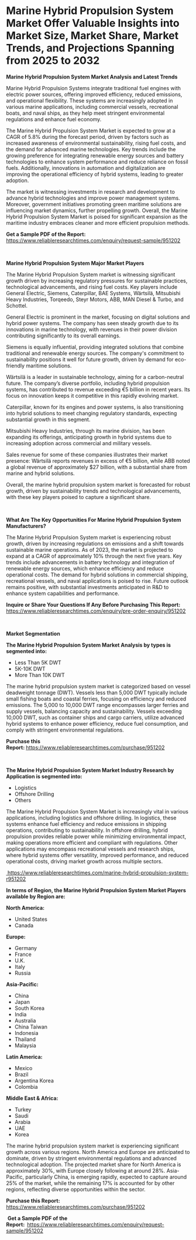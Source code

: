 <p><h1>Marine Hybrid Propulsion System Market Offer Valuable Insights into Market Size, Market Share, Market Trends, and Projections Spanning from 2025 to 2032</h1></p><p><strong>Marine Hybrid Propulsion System Market Analysis and Latest Trends</strong></p>
<p><p>Marine Hybrid Propulsion Systems integrate traditional fuel engines with electric power sources, offering improved efficiency, reduced emissions, and operational flexibility. These systems are increasingly adopted in various marine applications, including commercial vessels, recreational boats, and naval ships, as they help meet stringent environmental regulations and enhance fuel economy.</p><p>The Marine Hybrid Propulsion System Market is expected to grow at a CAGR of 5.8% during the forecast period, driven by factors such as increased awareness of environmental sustainability, rising fuel costs, and the demand for advanced marine technologies. Key trends include the growing preference for integrating renewable energy sources and battery technologies to enhance system performance and reduce reliance on fossil fuels. Additionally, innovations in automation and digitalization are improving the operational efficiency of hybrid systems, leading to greater adoption.</p><p>The market is witnessing investments in research and development to advance hybrid technologies and improve power management systems. Moreover, government initiatives promoting green maritime solutions are influencing market dynamics, further propelling growth. Overall, the Marine Hybrid Propulsion System Market is poised for significant expansion as the maritime industry embraces cleaner and more efficient propulsion methods.</p></p>
<p><strong>Get a Sample PDF of the Report:&nbsp;</strong> <a href="https://www.reliableresearchtimes.com/enquiry/request-sample/951202?utm_campaign=3349&utm_medium=2&utm_source=Github&utm_content=ia&utm_term=17042025&utm_id=marine-hybrid-propulsion-system">https://www.reliableresearchtimes.com/enquiry/request-sample/951202</a></p>
<p>&nbsp;</p>
<p><strong>Marine Hybrid Propulsion System Major Market Players</strong></p>
<p><p>The Marine Hybrid Propulsion System market is witnessing significant growth driven by increasing regulatory pressures for sustainable practices, technological advancements, and rising fuel costs. Key players include General Electric, Siemens, Caterpillar, BAE Systems, Wärtsilä, Mitsubishi Heavy Industries, Torqeedo, Steyr Motors, ABB, MAN Diesel & Turbo, and Schottel.</p><p>General Electric is prominent in the market, focusing on digital solutions and hybrid power systems. The company has seen steady growth due to its innovations in marine technology, with revenues in their power division contributing significantly to its overall earnings.</p><p>Siemens is equally influential, providing integrated solutions that combine traditional and renewable energy sources. The company's commitment to sustainability positions it well for future growth, driven by demand for eco-friendly maritime solutions.</p><p>Wärtsilä is a leader in sustainable technology, aiming for a carbon-neutral future. The company’s diverse portfolio, including hybrid propulsion systems, has contributed to revenue exceeding €5 billion in recent years. Its focus on innovation keeps it competitive in this rapidly evolving market.</p><p>Caterpillar, known for its engines and power systems, is also transitioning into hybrid solutions to meet changing regulatory standards, expecting substantial growth in this segment.</p><p>Mitsubishi Heavy Industries, through its marine division, has been expanding its offerings, anticipating growth in hybrid systems due to increasing adoption across commercial and military vessels.</p><p>Sales revenue for some of these companies illustrates their market presence: Wärtsilä reports revenues in excess of €5 billion, while ABB noted a global revenue of approximately $27 billion, with a substantial share from marine and hybrid solutions.</p><p>Overall, the marine hybrid propulsion system market is forecasted for robust growth, driven by sustainability trends and technological advancements, with these key players poised to capture a significant share.</p></p>
<p>&nbsp;</p>
<p><strong>What Are The Key Opportunities For Marine Hybrid Propulsion System Manufacturers?</strong></p>
<p><p>The Marine Hybrid Propulsion System market is experiencing robust growth, driven by increasing regulations on emissions and a shift towards sustainable marine operations. As of 2023, the market is projected to expand at a CAGR of approximately 10% through the next five years. Key trends include advancements in battery technology and integration of renewable energy sources, which enhance efficiency and reduce operational costs. The demand for hybrid solutions in commercial shipping, recreational vessels, and naval applications is poised to rise. Future outlook remains positive, with substantial investments anticipated in R&D to enhance system capabilities and performance.</p></p>
<p><strong>Inquire or Share Your Questions If Any Before Purchasing This Report:</strong> <a href="https://www.reliableresearchtimes.com/enquiry/pre-order-enquiry/951202?utm_campaign=3349&utm_medium=2&utm_source=Github&utm_content=ia&utm_term=17042025&utm_id=marine-hybrid-propulsion-system">https://www.reliableresearchtimes.com/enquiry/pre-order-enquiry/951202</a></p>
<p>&nbsp;</p>
<p><strong>Market Segmentation</strong></p>
<p><strong>The Marine Hybrid Propulsion System Market Analysis by types is segmented into:</strong></p>
<p><ul><li>Less Than 5K DWT</li><li>5K-10K DWT</li><li>More Than 10K DWT</li></ul></p>
<p><p>The marine hybrid propulsion system market is categorized based on vessel deadweight tonnage (DWT). Vessels less than 5,000 DWT typically include small fishing boats and coastal ferries, focusing on efficiency and reduced emissions. The 5,000 to 10,000 DWT range encompasses larger ferries and supply vessels, balancing capacity and sustainability. Vessels exceeding 10,000 DWT, such as container ships and cargo carriers, utilize advanced hybrid systems to enhance power efficiency, reduce fuel consumption, and comply with stringent environmental regulations.</p></p>
<p><strong>Purchase this Report:&nbsp;</strong><a href="https://www.reliableresearchtimes.com/purchase/951202?utm_campaign=3349&utm_medium=2&utm_source=Github&utm_content=ia&utm_term=17042025&utm_id=marine-hybrid-propulsion-system">https://www.reliableresearchtimes.com/purchase/951202</a></p>
<p>&nbsp;</p>
<p><strong>The Marine Hybrid Propulsion System Market Industry Research by Application is segmented into:</strong></p>
<p><ul><li>Logistics</li><li>Offshore Drilling</li><li>Others</li></ul></p>
<p><p>The Marine Hybrid Propulsion System Market is increasingly vital in various applications, including logistics and offshore drilling. In logistics, these systems enhance fuel efficiency and reduce emissions in shipping operations, contributing to sustainability. In offshore drilling, hybrid propulsion provides reliable power while minimizing environmental impact, making operations more efficient and compliant with regulations. Other applications may encompass recreational vessels and research ships, where hybrid systems offer versatility, improved performance, and reduced operational costs, driving market growth across multiple sectors.</p></p>
<p><a href="https://www.reliableresearchtimes.com/marine-hybrid-propulsion-system-r951202?utm_campaign=3349&utm_medium=2&utm_source=Github&utm_content=ia&utm_term=17042025&utm_id=marine-hybrid-propulsion-system">&nbsp;https://www.reliableresearchtimes.com/marine-hybrid-propulsion-system-r951202</a></p>
<p><strong>In terms of Region, the Marine Hybrid Propulsion System Market Players available by Region are:</strong></p>
<p>
    <p> <strong> North America: </strong>
        <ul>
            <li>United States</li>
            <li>Canada</li>
        </ul>
        </p> 
    <p> <strong> Europe: </strong>
        <ul>
            <li>Germany</li>
            <li>France</li>
            <li>U.K.</li>
            <li>Italy</li>
            <li>Russia</li>
        </ul>
        </p> 
    <p> <strong> Asia-Pacific: </strong>
        <ul>
            <li>China</li>
            <li>Japan</li>
            <li>South Korea</li>
            <li>India</li>
            <li>Australia</li>
            <li>China Taiwan</li>
            <li>Indonesia</li>
            <li>Thailand</li>
            <li>Malaysia</li>
        </ul>
        </p> 
    <p> <strong> Latin America: </strong>
        <ul>
            <li>Mexico</li>
            <li>Brazil</li>
            <li>Argentina Korea</li>
            <li>Colombia</li>
        </ul>
        </p> 
    <p> <strong> Middle East & Africa: </strong>
        <ul>
            <li>Turkey</li>
            <li>Saudi</li>
            <li>Arabia</li>
            <li>UAE</li>
            <li>Korea</li>
        </ul>
    </p>
    </p>
<p><p>The marine hybrid propulsion system market is experiencing significant growth across various regions. North America and Europe are anticipated to dominate, driven by stringent environmental regulations and advanced technological adoption. The projected market share for North America is approximately 30%, with Europe closely following at around 28%. Asia-Pacific, particularly China, is emerging rapidly, expected to capture around 25% of the market, while the remaining 17% is accounted for by other regions, reflecting diverse opportunities within the sector.</p></p>
<p><strong>Purchase this Report: </strong><a href="https://www.reliableresearchtimes.com/purchase/951202?utm_campaign=3349&utm_medium=2&utm_source=Github&utm_content=ia&utm_term=17042025&utm_id=marine-hybrid-propulsion-system">https://www.reliableresearchtimes.com/purchase/951202</a></p>
<p>&nbsp;<strong>Get a Sample PDF of the Report:&nbsp;&nbsp;</strong><a href="https://www.reliableresearchtimes.com/enquiry/request-sample/951202?utm_campaign=3349&utm_medium=2&utm_source=Github&utm_content=ia&utm_term=17042025&utm_id=marine-hybrid-propulsion-system">https://www.reliableresearchtimes.com/enquiry/request-sample/951202</a></p>
<p><strong></strong></p>
<p><p></p><p></p><p></p></p>
